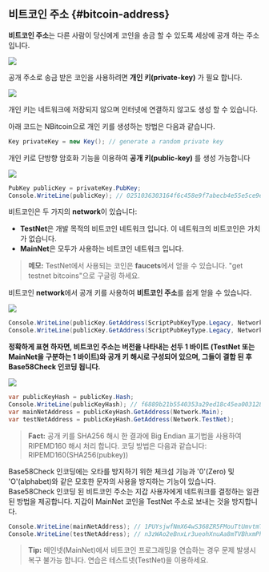 ## 비트코인 주소 {#bitcoin-address}

**비트코인 주소**는 다른 사람이 당신에게 코인을 송금 할 수 있도록 세상에 공개 하는 주소 입니다.

![](../assets/BitcoinAddress.png)  

공개 주소로 송금 받은 코인을 사용하려면 **개인 키(private-key)** 가 필요 합니다.

![](../assets/PrivateKey.png)  

개인 키는 네트워크에 저장되지 않으며 인터넷에 연결하지 않고도 생성 할 수 있습니다.

아래 코드는 NBitcoin으로 개인 키를 생성하는 방법은 다음과 같습니다.

```cs  
Key privateKey = new Key(); // generate a random private key
```  

개인 키로 단방향 암호화 기능을 이용하여 **공개 키(public-key)** 를 생성 가능합니다 

![](../assets/PrivKeyPubKey.png)  

```cs 
PubKey publicKey = privateKey.PubKey;
Console.WriteLine(publicKey); // 0251036303164f6c458e9f7abecb4e55e5ce9ec2b2f1d06d633c9653a07976560c
```  

비트코인은 두 가지의 **network**이 있습니다: 

* **TestNet**은 개발 목적의 비트코인 네트워크 입니다. 이 네트워크의 비트코인은 가치가 없습니다.  
* **MainNet**은 모두가 사용하는 비트코인 네트워크 입니다. 

> **메모:** TestNet에서 사용되는 코인은 **faucets**에서 얻을 수 있습니다. "get testnet bitcoins"으로 구글링 하세요.

비트코인 **network**에서 공개 키를 사용하여 **비트코인 주소**를 쉽게 얻을 수 있습니다.

![](../assets/PubKeyToAddr.png)  

```cs 
Console.WriteLine(publicKey.GetAddress(ScriptPubKeyType.Legacy, Network.Main)); // 1PUYsjwfNmX64wS368ZR5FMouTtUmvtmTY
Console.WriteLine(publicKey.GetAddress(ScriptPubKeyType.Legacy, Network.TestNet)); // n3zWAo2eBnxLr3ueohXnuAa8mTVBhxmPhq
```  

**정확하게 표현 하자면, 비트코인 주소는 버전을 나타내는 선두 1 바이트 (TestNet 또는 MainNet을 구분하는 1 바이트)와 공개 키 해시로 구성되어 있으며, 그들이 결합 된 후 Base58Check 인코딩 됩니다.**

![](../assets/PubKeyHashToBitcoinAddress.png)  

```cs 
var publicKeyHash = publicKey.Hash;
Console.WriteLine(publicKeyHash); // f6889b21b5540353a29ed18c45ea0031280c42cf
var mainNetAddress = publicKeyHash.GetAddress(Network.Main);
var testNetAddress = publicKeyHash.GetAddress(Network.TestNet);
```  

> **Fact:** 공개 키를 SHA256 해시 한 결과에 Big Endian 표기법을 사용하여 RIPEMD160 해시 처리 합니다. 코딩 방법은 다음과 같습니다: RIPEMD160(SHA256(pubkey))  

Base58Check 인코딩에는 오타를 방지하기 위한 체크섬 기능과 '0'(Zero) 및 'O'(alphabet)와 같은 모호한 문자의 사용을 방지하는 기능이 있습니다.
Base58Check 인코딩 된 비트코인 주소는 지갑 사용자에게 네트워크를 결정하는 일관된 방법을 제공합니다. 지갑이 MainNet 코인을 TestNet 주소로 보내는 것을 방지합니다.

```cs 
Console.WriteLine(mainNetAddress); // 1PUYsjwfNmX64wS368ZR5FMouTtUmvtmTY
Console.WriteLine(testNetAddress); // n3zWAo2eBnxLr3ueohXnuAa8mTVBhxmPhq
```  

> **Tip:** 메인넷(MainNet)에서 비트코인 프로그래밍을 연습하는 경우 문제 발생시 복구 불가능 합니다. 연습은 테스트넷(TestNet)을 이용하세요.